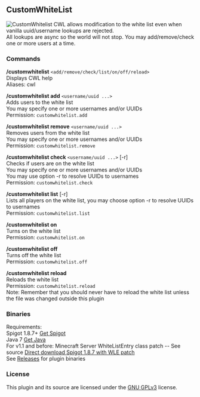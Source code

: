 ## CustomWhiteList
![CustomWhitelist](https://github.com/APDevTeam/CustomWhitelist/actions/workflows/maven.yml/badge.svg)
CWL allows modification to the white list even when vanilla uuid/username lookups are rejected.  
All lookups are async so the world will not stop. You may add/remove/check one or more users at a time.

### Commands
**/customwhitelist** `<add/remove/check/list/on/off/reload>`  
Displays CWL help  
Aliases: cwl

**/customwhitelist add** `<username/uuid ...>`  
Adds users to the white list  
You may specify one or more usernames and/or UUIDs  
Permission: `customwhitelist.add`

**/customwhitelist remove** `<username/uuid ...>`  
Removes users from the white list  
You may specify one or more usernames and/or UUIDs  
Permission: `customwhitelist.remove`

**/customwhitelist check** `<username/uuid ...>` [-r]  
Checks if users are on the white list  
You may specify one or more usernames and/or UUIDs  
You may use option -r to resolve UUIDs to usernames   
Permission: `customwhitelist.check`

**/customwhitelist list** [-r]  
Lists all players on the white list, you may choose option -r to resolve UUIDs to usernames  
Permission: `customwhitelist.list`

**/customwhitelist on**  
Turns on the white list  
Permission: `customwhitelist.on`

**/customwhitelist off**  
Turns off the white list  
Permission: `customwhitelist.off`

**/customwhitelist reload**  
Reloads the white list  
Permission: `customwhitelist.reload`  
Note: Remember that you should never have to reload the white list unless the file was changed outside this plugin

### Binaries
Requirements:  
Spigot 1.8.7+ [Get Spigot](https://www.spigotmc.org/wiki/spigot/)  
Java 7 [Get Java](https://www.java.com/en/)  
For v1.1 and before: Minecraft Server WhiteListEntry class patch -- See source [Direct download Spigot 1.8.7 with WLE patch](https://dl.dropboxusercontent.com/u/49422983/AirshipPirates/Plugins/libs/spigot-1.8.7-WLEpatch.jar)  
See [Releases](https://github.com/WhiteWolfdoge/CustomWhiteList/releases) for plugin binaries

### License
This plugin and its source are licensed under the [GNU GPLv3](https://gnu.org/licenses/gpl-3.0-standalone.html) license.
